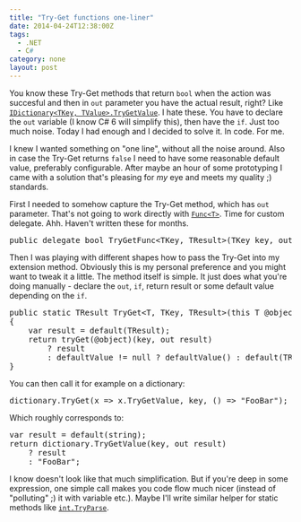 ```yaml
---
title: "Try-Get functions one-liner"
date: 2014-04-24T12:38:00Z
tags:
  - .NET
  - C#
category: none
layout: post
---
```

You know these Try-Get methods that return `bool` when the action was succesful and then in `out` parameter you have the actual result, right? Like [`IDictionary<TKey, TValue>.TryGetValue`][2]. I hate these. You have to declare the `out` variable (I know C# 6 will simplify this), then have the `if`. Just too much noise. Today I had enough and I decided to solve it. In code. For me. 

<!-- excerpt -->

I knew I wanted something on "one line", without all the noise around. Also in case the Try-Get returns `false` I need to have some reasonable default value, preferably configurable. After maybe an hour of some prototyping I came with a solution that's pleasing for _my_ eye and meets my quality ;) standards.

First I needed to somehow capture the Try-Get method, which has `out` parameter. That's not going to work directly with [`Func<T>`][3]. Time for custom delegate. Ahh. Haven't written these for months.

<pre class="brush:csharp">
public delegate bool TryGetFunc&lt;TKey, TResult&gt;(TKey key, out TResult result);
</pre>

Then I was playing with different shapes how to pass the Try-Get into my extension method. Obviously this is my personal preference and you might want to tweak it a little. The method itself is simple. It just does what you're doing manually - declare the `out`, `if`, return result or some default value depending on the `if`.

<pre class="brush:csharp">
public static TResult TryGet&lt;T, TKey, TResult&gt;(this T @object, Func&lt;T, TryGetFunc&lt;TKey, TResult&gt;&gt; tryGet, TKey key, Func&lt;TResult&gt; defaultValue = null)
{
	var result = default(TResult);
	return tryGet(@object)(key, out result)
		? result
		: defaultValue != null ? defaultValue() : default(TResult);
}
</pre>

You can then call it for example on a dictionary:

<pre class="brush:csharp">
dictionary.TryGet(x =&gt; x.TryGetValue, key, () =&gt; "FooBar");
</pre>

Which roughly corresponds to:

<pre class="brush:csharp">
var result = default(string);
return dictionary.TryGetValue(key, out result)
	? result
	: "FooBar";
</pre>

I know doesn't look like that much simplification. But if you're deep in some expression, one simple call makes you code flow much nicer (instead of "polluting" ;) it with variable etc.). Maybe I'll write similar helper for static methods like [`int.TryParse`][1].

[1]: http://msdn.microsoft.com/en-us/library/f02979c7(v=vs.110).aspx
[2]: http://msdn.microsoft.com/en-us/library/bb299639(v=vs.110).aspx
[3]: http://msdn.microsoft.com/en-us/library/bb534960(v=vs.110).aspx